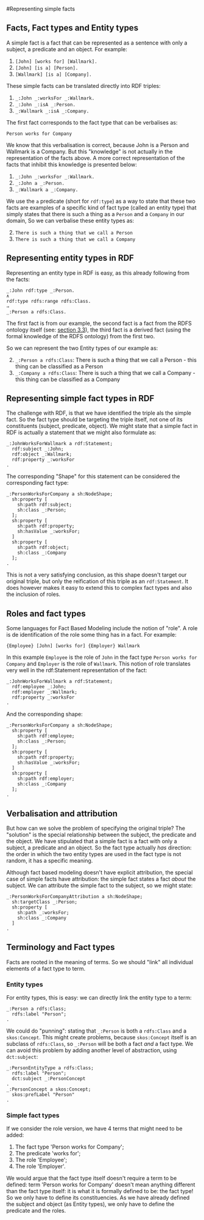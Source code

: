 #Representing simple facts

## Facts, Fact types and Entity types

A simple fact is a fact that can be represented as a sentence with only a subject, a predicate and an object. For example:

1. `[John] [works for] [Wallmark].`
2. `[John] [is a] [Person].`
3. `[Wallmark] [is a] [Company].`

These simple facts can be translated directly into RDF triples:

1. `_:John _:worksFor _:Wallmark.`
2. `_:John _:isA _:Person.`
3. `_:Wallmark _:isA _:Company.`

The first fact corresponds to the fact type that can be verbalises as:

`Person works for Company`

We know that this verbalisation is correct, because John is a Person and Wallmark is a Company. But this "knowledge" is not actually in the representation of the facts above. A more correct representation of the facts that inhibit this knowledge is presented below:

1. `_:John _:worksFor _:Wallmark.`
2. `_:John a _:Person.`
3. `_:Wallmark a _:Company.`

We use the `a` predicate (short for `rdf:type`) as a way to state that these two facts are examples of a specific kind of fact type (called an entity type) that simply states that there is such a thing as a `Person` and a `Company` in our domain, So we can verbalise these entity types as:

2. `There is such a thing that we call a Person`
3. `There is such a thing that we call a Company`

## Representing entity types in RDF

Representing an entity type in RDF is easy, as this already following from the facts:

```
_:John rdf:type _:Person.
∧
rdf:type rdfs:range rdfs:Class.
⇒
_:Person a rdfs:Class.
```

The first fact is from our example, the second fact is a fact from the RDFS ontology itself (see: [section 3.3](https://www.w3.org/TR/rdf-schema/#ch_type)), the third fact is a derived fact (using the formal knowledge of the RDFS ontology) from the first two.

So we can represent the two Entity types of our example as:

2. `_:Person a rdfs:Class`: There is such a thing that we call a Person - this thing can be classified as a Person
3. `_:Company a rdfs:Class`: There is such a thing that we call a Company - this thing can be classified as a Company

## Representing simple fact types in RDF

The challenge with RDF, is that we have identified the triple als the simple fact. So the fact type should be targeting the triple itself, not one of its constituents (subject, predicate, object). We might state that a simple fact in RDF is actually a statement that we might also formulate as:

```
_:JohnWorksForWallmark a rdf:Statement;
  rdf:subject _:John;
  rdf:object _:Wallmark;
  rdf:property _:worksFor
.
```

The corresponding "Shape" for this statement can be considered the corresponding fact type:

```
_:PersonWorksForCompany a sh:NodeShape;
  sh:property [
    sh:path rdf:subject;
    sh:class _:Person;
  ];
  sh:property [
    sh:path rdf:property;
    sh:hasValue _:worksFor;
  ]
  sh:property [
    sh:path rdf:object;
    sh:class _:Company
  ];
.
```

This is not a very satisfying conclusion, as this shape doesn't target our original triple, but only the reification of this triple as an `rdf:Statement`. It does however makes it easy to extend this to complex fact types and also the inclusion of roles.

## Roles and fact types

Some languages for Fact Based Modeling include the notion of "role". A role is de identification of the role some thing has in a fact. For example:

`{Employee} [John] [works for] {Employer} Wallmark`

In this example `Employee` is the role of `John` in the fact type `Person works for Company` and `Employer` is the role of `Wallmark`. This notion of role translates very well in the rdf:Statement representation of the fact:

```
_:JohnWorksForWallmark a rdf:Statement;
  rdf:employee _:John;
  rdf:employer _:Wallmark;
  rdf:property _:worksFor
.
```

And the corresponding shape:

```
_:PersonWorksForCompany a sh:NodeShape;
  sh:property [
    sh:path rdf:employee;
    sh:class _:Person;
  ];
  sh:property [
    sh:path rdf:property;
    sh:hasValue _:worksFor;
  ]
  sh:property [
    sh:path rdf:employer;
    sh:class _:Company
  ];
.
```

## Verbalisation and attribution

But how can we solve the problem of specifying the original triple? The "solution" is the special relationship between the subject, the predicate and the object. We have stipulated that a simple fact is a fact with only a subject, a predicate and an object. So the fact type actually *has* direction: the order in which the two entity types are used in the fact type is not random, it has a specific meaning.

Although fact based modeling doesn't have explicit attribution, the special case of simple facts have attribution: the simple fact states a fact *about* the subject. We can attribute the simple fact to the subject, so we might state:

```
_:PersonWorksForCompanyAttribution a sh:NodeShape;
  sh:targetClass _:Person;
  sh:property [
    sh:path _:worksFor;
    sh:class _:Company
  ]
.
```

## Terminology and Fact types

Facts are rooted in the meaning of terms. So we should "link" all individual elements of a fact type to term.

### Entity types

For entity types, this is easy: we can directly link the entity type to a term:

```
_:Person a rdfs:Class;
  rdfs:label "Person";
.
```

We could do "punning": stating that `_:Person` is both a `rdfs:Class` and a `skos:Concept`. This might create problems, because `skos:Concept` itself is an subclass of `rdfs:Class`, so `_:Person` will be both a fact *and* a fact type. We can avoid this problem by adding another level of abstraction, using `dct:subject`:

```
_:PersonEntityType a rdfs:Class;
  rdfs:label "Person";
  dct:subject _:PersonConcept
.
_:PersonConcept a skos:Concept;
  skos:prefLabel "Person"
.
```

### Simple fact types

If we consider the role version, we have 4 terms that might need to be added:

1. The fact type 'Person works for Company';
2. The predicate 'works for';
3. The role 'Employee';
4. The role 'Employer'.

We would argue that the fact type itself doesn't require a term to be defined: term 'Person works for Company' doesn't mean anything different than the fact type itself: it is what it is formally defined to be: the fact type! So we only have to define its constituencies. As we have already defined the subject and object (as Entity types), we only have to define the predicate and the roles.
